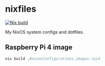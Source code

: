# nixfiles

[![Nix build](https://github.com/MrcJkb/nixfiles/actions/workflows/nix-build.yml/badge.svg)](https://github.com/MrcJkb/nixfiles/actions/workflows/nix-build.yml)

My NixOS system configs and dotfiles.

## Raspberry Pi 4 image

```nix
nix build .#nixosConfigurations.images.rpi4
```
